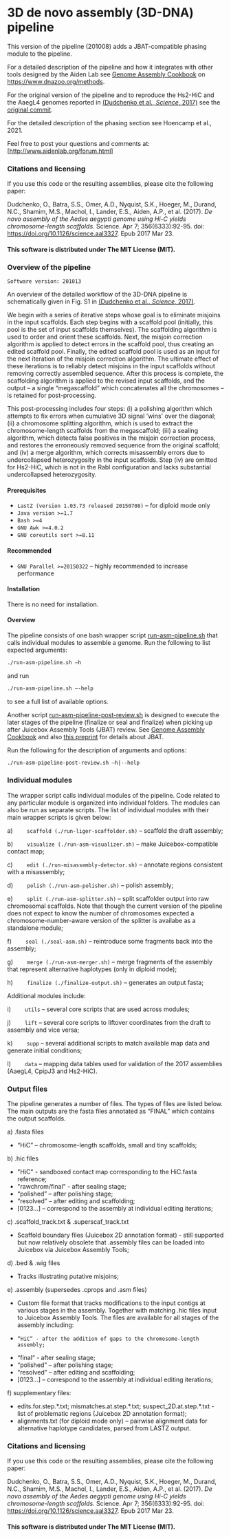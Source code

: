# 3D de novo assembly (3D-DNA) pipeline

This version of the pipeline (201008) adds a JBAT-compatible phasing module to the pipeline.

For a detailed description of the pipeline and how it integrates with other tools designed by the Aiden Lab see [Genome Assembly Cookbook](http://aidenlab.org/assembly/manual_180322.pdf) on https://www.dnazoo.org/methods.

For the original version of the pipeline and to reproduce the Hs2-HiC and the AaegL4 genomes reported in [(Dudchenko et al., *Science*, 2017)](http://science.sciencemag.org/content/356/6333/92) see the [original commit](https://github.com/theaidenlab/3d-dna/tree/745779bdf64db6e55bddb70c24e9b58825938c33).

For the detailed description of the phasing section see Hoencamp et al., 2021.

Feel free to post your questions and comments at:
[http://www.aidenlab.org/forum.html]

### Citations and licensing
If you use this code or the resulting assemblies, please cite the following paper:

Dudchenko, O., Batra, S.S., Omer, A.D., Nyquist, S.K., Hoeger, M., Durand, N.C., Shamim, M.S., Machol, I., Lander, E.S., Aiden, A.P., et al. (2017). *De novo assembly of the *Aedes aegypti* genome using Hi-C yields chromosome-length scaffolds.* Science. Apr 7; 356(6333):92-95. doi: https://doi.org/10.1126/science.aal3327. Epub 2017 Mar 23.

#### This software is distributed under The MIT License (MIT).

### Overview of the pipeline
`Software version: 201013`

An overview of the detailed workflow of the 3D-DNA pipeline is schematically given in Fig. S1 in [(Dudchenko et al., *Science*, 2017)](http://science.sciencemag.org/content/356/6333/92).

We begin with a series of iterative steps whose goal is to eliminate misjoins in the input scaffolds. Each step begins with a scaffold pool (initially, this pool is the set of input scaffolds themselves). The scaffolding algorithm is used to order and orient these scaffolds. Next, the misjoin correction algorithm is applied to detect errors in the scaffold pool, thus creating an edited scaffold pool. Finally, the edited scaffold pool is used as an input for the next iteration of the misjoin correction algorithm. The ultimate effect of these iterations is to reliably detect misjoins in the input scaffolds without removing correctly assembled sequence. After this process is complete, the scaffolding algorithm is applied to the revised input scaffolds, and the output – a single “megascaffold” which concatenates all the chromosomes – is retained for post-processing.

This post-processing includes four steps: (i) a polishing algorithm which attempts to fix errors when cumulative 3D signal 'wins' over the diagonal; (ii) a chromosome splitting algorithm, which is used to extract the chromosome-length scaffolds from the megascaffold; (iii) a sealing algorithm, which detects false positives in the misjoin correction process, and restores the erroneously removed sequence from the original scaffold; and (iv) a merge algorithm, which corrects misassembly errors due to undercollapsed heterozygosity in the input scaffolds. Step (iv) are omitted for Hs2-HiC, which is not in the Rabl configuration and lacks substantial undercollapsed heterozygosity.

#### Prerequisites
- `LastZ (version 1.03.73 released 20150708)` – for diploid mode only
- `Java version >=1.7`
- `Bash >=4`
- `GNU Awk >=4.0.2`
- `GNU coreutils sort >=8.11`

#### Recommended
- `GNU Parallel >=20150322` – highly recommended to increase performance

#### Installation
There is no need for installation.

#### Overview
The pipeline consists of one bash wrapper script [run-asm-pipeline.sh](https://github.com/theaidenlab/3d-dna/blob/master/run-asm-pipeline.sh) that calls individual modules to assemble a genome. Run the following to list expected arguments: 

```sh
./run-asm-pipeline.sh –h
```
and run
```sh
./run-asm-pipeline.sh –-help
```
to see a full list of available options.

Another script [run-asm-pipeline-post-review.sh](https://github.com/theaidenlab/3d-dna/blob/master/run-asm-pipeline-post-review.sh) is designed to execute the later stages of the pipeline (finalize or seal and finalize) when picking up after Juicebox Assembly Tools (JBAT) review. See [Genome Assembly Cookbook](http://aidenlab.org/assembly/manual_180322.pdf) and also [this preprint](https://www.biorxiv.org/content/early/2018/01/28/254797) for details about JBAT.

Run the following for the description of arguments and options: 
```sh
./run-asm-pipeline-post-review.sh –h|--help
```

### Individual modules
The wrapper script calls individual modules of the pipeline. Code related to any particular module is organized into individual folders. The modules can also be run as separate scripts. The list of individual modules with their main wrapper scripts is given below:

a) `	scaffold (./run-liger-scaffolder.sh)`	– scaffold the draft assembly;

b) `	visualize (./run-asm-visualizer.sh)`	– make Juicebox-compatible contact map;

c) `	edit (./run-misassembly-detector.sh)`	– annotate regions consistent with a misassembly;

d) `	polish (./run-asm-polisher.sh)`	– polish assembly;

e) `	split (./run-asm-splitter.sh)`	– split scaffolder output into raw chromosomal scaffolds. Note that though the current version of the pipeline does not expect to know the number of chromosomes expected a chromosome-number-aware version of the splitter is availabe as a standalone module;

f) `	seal (./seal-asm.sh)`	– reintroduce some fragments back into the assembly;

g) `	merge (./run-asm-merger.sh)`	– merge fragments of the assembly that represent alternative haplotypes (only in diploid mode);

h) `	finalize (./finalize-output.sh)`	– generates an output fasta;

Additional modules include:

i) `	utils`	– several core scripts that are used across modules;

j) `	lift`	– several core scripts to liftover coordinates from the draft to assembly and vice versa;

k) `	supp`	– several additional scripts to match available map data and generate initial conditions;

l) `	data`	– mapping data tables used for validation of the 2017 assemblies (AaegL4, CpipJ3 and Hs2-HiC).


### Output files
The pipeline generates a number of files. The types of files are listed below. The main outputs are the fasta files annotated as “FINAL” which contains the output scaffolds.

a) 	.fasta files
- 	“HiC” – chromosome-length scaffolds, small and tiny scaffolds;

b) 	.hic files
-   "HiC" - sandboxed contact map corresponding to the HiC.fasta reference;
-   "rawchrom/final" - after sealing stage;
- 	“polished” – after polishing stage;
- 	“resolved” – after editing and scaffolding;
- 	[0123…] – correspond to the assembly at individual editing iterations;

c) 	.scaffold_track.txt & .superscaf_track.txt
- 	Scaffold boundary files (Juicebox 2D annotation format) - still supported but now relatively obsolete that .assembly files can be loaded into Juicebox via Juicebox Assembly Tools;

d) 	.bed & .wig files
- 	Tracks illustrating putative misjoins;

e) 	.assembly (supersedes .cprops and .asm files)
- 	Custom file format that tracks modifications to the input contigs at various stages in the assembly. Together with matching .hic files input to Juicebox Assembly Tools. The files are available for all stages of the assembly including:
-	  “HiC“ - after the addition of gaps to the chromosome-length assembly;
-   “final“ - after sealing stage;
- 	“polished” – after polishing stage;
- 	“resolved” – after editing and scaffolding;
- 	[0123…] – correspond to the assembly at individual editing iterations;

f) 	supplementary files:
- 	edits.for.step.\*.txt; mismatches.at.step.\*.txt; suspect_2D.at.step.\*.txt - list of problematic regions (Juicebox 2D annotation format);
- 	alignments.txt (for diploid mode only) – pairwise alignment data for alternative haplotype candidates, parsed from LASTZ output.



### Citations and licensing
If you use this code or the resulting assemblies, please cite the following paper:

Dudchenko, O., Batra, S.S., Omer, A.D., Nyquist, S.K., Hoeger, M., Durand, N.C., Shamim, M.S., Machol, I., Lander, E.S., Aiden, A.P., et al. (2017). *De novo assembly of the Aedes aegypti genome using Hi-C yields chromosome-length scaffolds.* Science. Apr 7; 356(6333):92-95. doi: https://doi.org/10.1126/science.aal3327. Epub 2017 Mar 23.

#### This software is distributed under The MIT License (MIT).

[Supporting Online Materials]: <http://science.sciencemag.org/content/suppl/2017/03/22/science.aal3327.DC1?_ga=1.9816115.760837492.1490574064>
[Dudchenko et al., De novo assembly of the Aedes aegypti genome using Hi-C yields chromosome-length scaffolds. Science, 2017.]: <http://science.sciencemag.org/content/early/2017/03/22/science.aal3327.full>
[Juicer (Durand & Shamim et al., Cell Systems, 2016)]: <http://www.cell.com/cell-systems/abstract/S2405-4712(16)30219-8>
[Juicebox (Durand & Robinson et al., Cell Systems, 2016)]: <http://www.cell.com/cell-systems/abstract/S2405-4712(15)00054-X>
[http://www.aidenlab.org/forum.html]: <http://www.aidenlab.org/forum.html>
[GSE95797]: <https://www.ncbi.nlm.nih.gov/geo/query/acc.cgi?acc=GSE95797>
